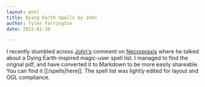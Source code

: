 ```yaml
---
layout: post
title: Dying Earth Spells by John
author: Tyler Farrington
date: 2022-01-30

---
```


I recently stumbled across [John's](https://www.blogger.com/profile/07090296806321882601) comment on [Necropraxis](https://www.necropraxis.com/2012/08/21/dying-earth-spells-for-dd/) where he talked about a Dying Earth-inspired magic-user spell list. I managed to find the orignal pdf, and have converted it to Markdown to be more easily shareable. You can find it [[/spells|here]]. The spell list was lightly edited for layout and OGL compliance.